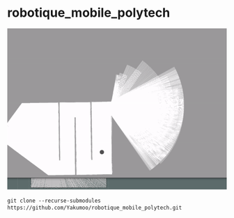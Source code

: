 # robotique_mobile_polytech

![](simulation.gif)
```shell
git clone --recurse-submodules https://github.com/Yakumoo/robotique_mobile_polytech.git
```
